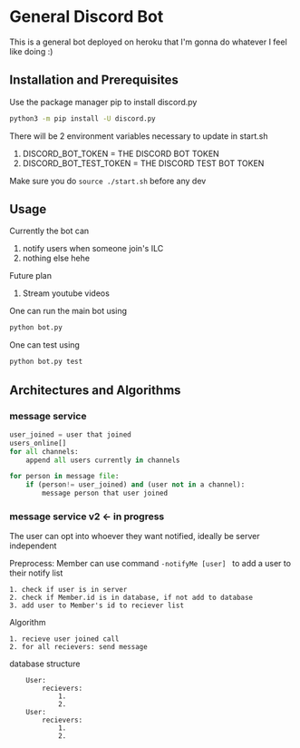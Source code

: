 # General Discord Bot

This is a general bot deployed on heroku that I'm gonna do whatever I feel like doing :) 

## Installation and Prerequisites  

Use the package manager pip to install discord.py 

```bash
python3 -m pip install -U discord.py
```

There will be 2 environment variables necessary to update in start.sh
1. DISCORD_BOT_TOKEN = THE DISCORD BOT TOKEN
2. DISCORD_BOT_TEST_TOKEN = THE DISCORD TEST BOT TOKEN

Make sure you do ` source ./start.sh ` before any dev 
## Usage 

Currently the bot can 
1. notify users when someone join's ILC 
2. nothing else hehe

Future plan
1. Stream youtube videos

One can run the main bot using 
```bash
python bot.py
```

One can test using 
```bash
python bot.py test
```


## Architectures and Algorithms 

### message service
```python
user_joined = user that joined
users_online[] 
for all channels:
    append all users currently in channels

for person in message file:
    if (person!= user_joined) and (user not in a channel):
        message person that user joined 
```

### message service v2 <- in progress
The user can opt into whoever they want notified, ideally be server independent

Preprocess: 
Member can use command  `-notifyMe [user] ` to add a user to their notify list 

```
1. check if user is in server
2. check if Member.id is in database, if not add to database
3. add user to Member's id to reciever list 
```

Algorithm 
```
1. recieve user joined call 
2. for all recievers: send message
```

database structure
```
    User: 
        recievers: 
            1. 
            2. 
    User:
        recievers:
            1.
            2. 

```
    
